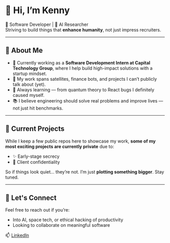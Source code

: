 # 👋 Hi, I’m Kenny 

🚀 Software Developer | 🤖 AI Researcher  
Striving to build things that **enhance humanity**, not just impress recruiters.

---

## 🧠 About Me


- 🔭 Currently working as a **Software Development Intern at Capital Technology Group**, where I help build high-impact solutions with a startup mindset.
- 🧪 My work spans satellites, finance bots, and projects I can’t publicly talk about (yet).
- 🌱 Always learning — from quantum theory to React bugs I definitely caused myself.
- 📚 I believe engineering should solve real problems and improve lives — not just hit benchmarks.

---

## 🔐 Current Projects

While I keep a few public repos here to showcase my work, **some of my most exciting projects are currently private** due to:
- ✨ Early-stage secrecy
- 🤝 Client confidentiality

So if things look quiet... they’re not. I’m just **plotting something bigger**. Stay tuned.

---

## 💬 Let's Connect

Feel free to reach out if you’re:
- Into AI, space tech, or ethical hacking of productivity
- Looking to collaborate on meaningful software
  
📫 [LinkedIn](https://www.linkedin.com/in/kenneth-egan2005/)

